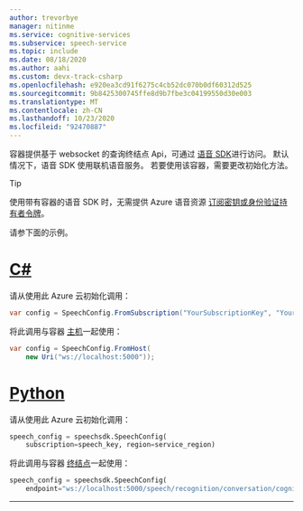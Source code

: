 ```yaml
---
author: trevorbye
manager: nitinme
ms.service: cognitive-services
ms.subservice: speech-service
ms.topic: include
ms.date: 08/18/2020
ms.author: aahi
ms.custom: devx-track-csharp
ms.openlocfilehash: e920ea3cd91f6275c4cb52dc070b0df60312d525
ms.sourcegitcommit: 9b8425300745ffe8d9b7fbe3c04199550d30e003
ms.translationtype: MT
ms.contentlocale: zh-CN
ms.lasthandoff: 10/23/2020
ms.locfileid: "92470887"
---
```

容器提供基于 websocket 的查询终结点 Api，可通过 [语音 SDK](../index.yml)进行访问。 默认情况下，语音 SDK 使用联机语音服务。 若要使用该容器，需要更改初始化方法。

> [!TIP]
> 使用带有容器的语音 SDK 时，无需提供 Azure 语音资源 [订阅密钥或身份验证持有者令牌](../rest-speech-to-text.md#authentication)。

请参下面的示例。

# <a name="c"></a>[C#](#tab/csharp)

请从使用此 Azure 云初始化调用：

```csharp
var config = SpeechConfig.FromSubscription("YourSubscriptionKey", "YourServiceRegion");
```

将此调用与容器 [主机](https://docs.microsoft.com/dotnet/api/microsoft.cognitiveservices.speech.speechconfig.fromhost?view=azure-dotnet&preserve-view=true)一起使用：

```csharp
var config = SpeechConfig.FromHost(
    new Uri("ws://localhost:5000"));
```

# <a name="python"></a>[Python](#tab/python)

请从使用此 Azure 云初始化调用：

```python
speech_config = speechsdk.SpeechConfig(
    subscription=speech_key, region=service_region)
```

将此调用与容器 [终结点](https://docs.microsoft.com/python/api/azure-cognitiveservices-speech/azure.cognitiveservices.speech.speechconfig?view=azure-python&preserve-view=true)一起使用：

```python
speech_config = speechsdk.SpeechConfig(
    endpoint="ws://localhost:5000/speech/recognition/conversation/cognitiveservices/v1"
```

---
